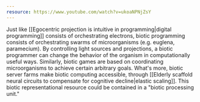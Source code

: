 ```yaml
---
resource: https://www.youtube.com/watch?v=ukoaNPNjZsY
---
```


Just like [[Egocentric projection is intuitive in programming|digital programming]] consists of orchestrating electrons, biotic programming consists of orchestrating swarms of microorganisms (e.g. euglena, paramecium). By controlling light sources and projections, a biotic programmer can change the behavior of the organism in computationally useful ways. Similarly, biotic games are based on coordinating microorganisms to achieve certain arbitrary goals. What's more, biotic server farms make biotic computing accessible, through [[Elderly scaffold neural circuits to compensate for cognitive decline|elastic scaling]]. This biotic representational resource could be contained in a "biotic processing unit."